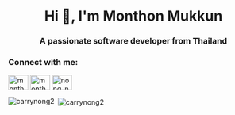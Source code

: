<h1 align="center">Hi 👋, I'm Monthon Mukkun</h1>
<h3 align="center">A passionate software developer from Thailand</h3>

<h3 align="left">Connect with me:</h3>
<p align="left">
<a href="https://linkedin.com/in/monthon-mukkun-b76125215" target="blank"><img align="center" src="https://raw.githubusercontent.com/rahuldkjain/github-profile-readme-generator/master/src/images/icons/Social/linked-in-alt.svg" alt="monthon-mukkun-b76125215" height="30" width="40" /></a>
<a href="https://fb.com/monthon.mukkun" target="blank"><img align="center" src="https://raw.githubusercontent.com/rahuldkjain/github-profile-readme-generator/master/src/images/icons/Social/facebook.svg" alt="monthon.mukkun" height="30" width="40" /></a>
<a href="https://instagram.com/nong_nna" target="blank"><img align="center" src="https://raw.githubusercontent.com/rahuldkjain/github-profile-readme-generator/master/src/images/icons/Social/instagram.svg" alt="nong_nna" height="30" width="40" /></a>
</p>

<p><img align="left" src="https://github-readme-stats.vercel.app/api/top-langs?username=carrynong2&show_icons=true&locale=en&layout=compact" alt="carrynong2" /></p>

<p>&nbsp;<img align="center" src="https://github-readme-stats.vercel.app/api?username=carrynong2&show_icons=true&locale=en" alt="carrynong2" /></p>
